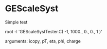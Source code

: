 # GEScaleSyst

Simple test

root -l 'GEScaleSystTester.C( -1,    1000.,  0.,   0.,   1 )'

arguments: icopy, pT, eta, phi, charge
